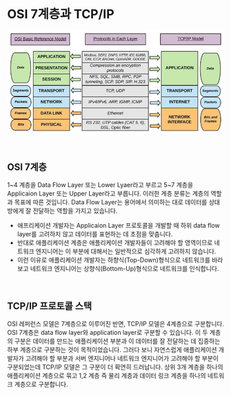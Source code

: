 # OSI 7계층과 TCP/IP

<img src="../images/osi-tcp.png" alt="http" width="600" style="margin-left: auto; margin-right: auto; display: block;"/>

&nbsp;

## OSI 7계층 

1~4 계층을 Data Flow Layer 또는 Lower Lyaer라고 부르고 5~7 계층을 Applicaion Layer 또는 Upper Layer라고 부릅니다. 이러한 계층 분류는 계층의 역할과 목표에 따른 것입니다. Data Flow Layer는 용어에서 의미하는 대로 데이터를 상대방에게 잘 전달하는 역할을 가지고 있습니다.

- 애프리케이션 개발자는 Applicaion Layer 프로토콜을 개발할 때 하위 data flow layer를 고려하지 않고 데이터를 표현하는 데 초점을 맞춥니다. 
- 반대로  애플리케이션 계층은 애플리케이션 개발자들이 고려해야 할 영역이므로 네트워크 엔지니어는 이 부분에 대해서는 일반적으로 심각하게 고려하지 않습니다. 
- 이런 이유로 애플리케이션 개발자는 하향식(Top-Down)형식으로 네트워크를 바라보고 네트워크 엔지니어는 상향식(Bottom-Up)형식으로 네트워크를 인식합니다.

&nbsp;

## TCP/IP 프로토콜 스택

OSI 레퍼런스 모델은 7계층으로 이루어진 반면, TCP/IP 모델은 4계층으로 구분합니다. OSI 7계층은 data flow layer와 application layer로 구분할 수 있습니다. 이 두 계층의 구분은 데이터를 만드는 애플리케이션 부분과 이 데이터를 잘 전달하는 데 집중하는 하부 계층으로 구분하는 것이 목적이었습니다. 그러다 보니 자연스럽게 애플리케이션 개발자가 고려해야 할 부분과 서버 엔지니어나 네트워크 엔지니어가 고려해야 할 부분이 구분되었는데 TCP/IP 모델은 그 구분이 더 확연히 드러납니다. 상위 3개 계층을 하나의 애플리케이션 계층으로 묶고 1,2 계층 즉 물리 계층과 데이터 링크 계층을 하나의 네트워크 계층으로 구분합니다.